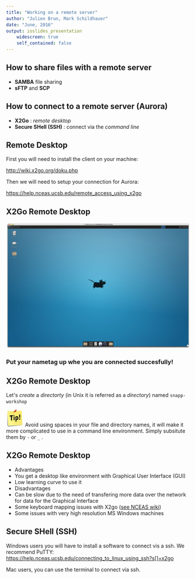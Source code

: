 ```yaml
---
title: "Working on a remote server"
author: "Julien Brun, Mark Schildhauer"
date: "June, 2016"
output: ioslides_presentation
	widescreen: true
	self_contained: false
---
```


## How to share files with a remote server
- **SAMBA** file sharing
- **sFTP** and **SCP**

## How to connect to a remote server (Aurora)
* **X2Go** : *remote desktop*
* **Secure SHell (SSH)** : connect via the *command line*

## Remote Desktop

First you will need to install the client on your machine:

http://wiki.x2go.org/doku.php

Then we will need to setup your connection for Aurora:

https://help.nceas.ucsb.edu/remote_access_using_x2go

## X2Go Remote Desktop

![X2go Desktop](./images/x2go_desktop.png)

### Put your nametag up whe you are connected succesfully!

## X2Go Remote Desktop

Let's *create* a *directorty* (in Unix it is referred as a *directory*) named ```snapp-workshop```

![Tip](./images/tip.png) Avoid using spaces in your file and directory names, it will make it more complicated to use in a command line environment. Simply subsitute them by ``` - ``` or ``` _ ``` .


## X2Go Remote Desktop

* Advantages
 * You get a desktop like environment with Graphical User Interface (GUI)
 * Low learning curve to use it
* Disadvantages
 * Can be slow due to the need of transfering more data over the network for data for the Graphical Interface
 * Some keyboard mapping issues with X2go ([see NCEAS wiki](https://help.nceas.ucsb.edu/remote_access_using_x2go))
 *  Some issues with very high resolution MS Windows machines

## Secure SHell (SSH)

Windows users you will have to install a software to connect vis a ssh. We recommend PuTTY: 
https://help.nceas.ucsb.edu/connecting_to_linux_using_ssh?s[]=x2go

Mac users, you can use the terminal to connect via ssh.

